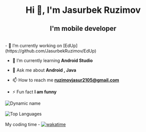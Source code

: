 <h1 align="center">Hi 👋, I'm Jasurbek Ruzimov</h1>
<h2 align="center">I'm mobile developer</h2><br>
- 🔭 I’m currently working on [EdUp](https://github.com/JasurbekRuzimov/EdUp)

- 🌱 I’m currently learning **Android Studio**

- 💬 Ask me about **Android , Java**

- 📫 How to reach me **ruzimovjasur2105@gmail.com**

- ⚡ Fun fact **I am funny**


![Dynamic name](https://github-readme-stats.vercel.app/api?username=JasurbekRuzimov&show_icons=true&theme=radical) <br> <br>
![Top Languages](https://github-readme-stats.vercel.app/api/top-langs/?username=JasurbekRuzimov&layout=compact&theme=radical)  <br> <br>
My coding time -
[![wakatime](https://wakatime.com/badge/user/500733b8-649c-4738-ba60-2d94839400de.svg)](https://wakatime.com/@500733b8-649c-4738-ba60-2d94839400de)

